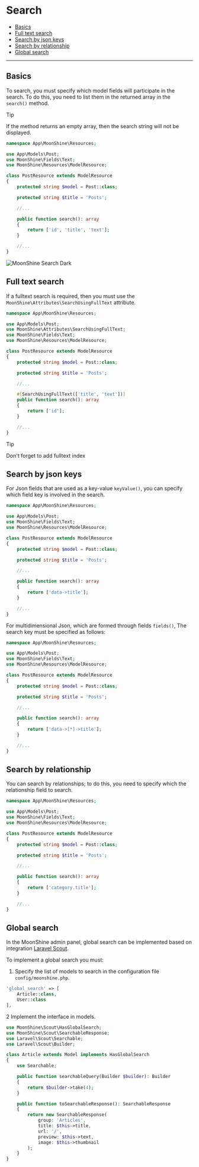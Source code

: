 # Search

  - [Basics](#basics)
  - [Full text search](#fulltext)
  - [Search by json keys](#json)
  - [Search by relationship](#relation)
  - [Global search](#global)

---

<a name="basics"></a>
## Basics

To search, you must specify which model fields will participate in the search. To do this, you need to list them in the returned array in the `search()` method.

> [!TIP] 
> If the method returns an empty array, then the search string will not be displayed.

```php
namespace App\MoonShine\Resources;

use App\Models\Post;
use MoonShine\Fields\Text;
use MoonShine\Resources\ModelResource;

class PostResource extends ModelResource
{
    protected string $model = Post::class;

    protected string $title = 'Posts';

    //...

    public function search(): array
    {
        return ['id', 'title', 'text'];
    }

    //...
}
```

![MoonShine Search Dark](https://raw.githubusercontent.com/moonshine-software/doc/2.x/resources/screenshots/search_dark.png)

<a name="fulltext"></a>
## Full text search

If a fulltext search is required, then you must use the `MoonShine\Attributes\SearchUsingFullText` attribute.

```php
namespace App\MoonShine\Resources;

use App\Models\Post;
use MoonShine\Attributes\SearchUsingFullText;
use MoonShine\Fields\Text;
use MoonShine\Resources\ModelResource;

class PostResource extends ModelResource
{
    protected string $model = Post::class;

    protected string $title = 'Posts';

    //...

    #[SearchUsingFullText(['title', 'text'])]
    public function search(): array
    {
        return ['id'];
    }

    //...
}
```

> [!TIP] 
> Don't forget to add fulltext index

<a name="json"></a>
## Search by json keys

For Json fields that are used as a key-value `keyValue()`, you can specify which field key is involved in the search.

```php
namespace App\MoonShine\Resources;

use App\Models\Post;
use MoonShine\Fields\Text;
use MoonShine\Resources\ModelResource;

class PostResource extends ModelResource
{
    protected string $model = Post::class;

    protected string $title = 'Posts';

    //...

    public function search(): array
    {
        return ['data->title'];
    }

    //...
}
```

For multidimensional Json, which are formed through fields `fields()`, The search key must be specified as follows:

```php
namespace App\MoonShine\Resources;

use App\Models\Post;
use MoonShine\Fields\Text;
use MoonShine\Resources\ModelResource;

class PostResource extends ModelResource
{
    protected string $model = Post::class;

    protected string $title = 'Posts';

    //...

    public function search(): array
    {
        return ['data->[*]->title'];
    }

    //...
}
```

<a name="relation"></a>
## Search by relationship

You can search by relationships; to do this, you need to specify which the relationship field to search.

```php
namespace App\MoonShine\Resources;

use App\Models\Post;
use MoonShine\Fields\Text;
use MoonShine\Resources\ModelResource;

class PostResource extends ModelResource
{
    protected string $model = Post::class;

    protected string $title = 'Posts';

    //...

    public function search(): array
    {
        return ['category.title'];
    }

    //...
}
```

<a name="global"></a>
## Global search

In the MoonShine admin panel, global search can be implemented based on integration
[Laravel Scout](https://laravel.com/docs/scout).

To implement a global search you must:

1. Specify the list of models to search in the configuration file `config/moonshine.php`.

```php
'global_search' => [
    Article::class,
    User::class
],
```

2 Implement the interface in models.

```php
use MoonShine\Scout\HasGlobalSearch;
use MoonShine\Scout\SearchableResponse;
use Laravel\Scout\Searchable;
use Laravel\Scout\Builder;

class Article extends Model implements HasGlobalSearch
{
    use Searchable;

    public function searchableQuery(Builder $builder): Builder
    {
        return $builder->take(4);
    }

    public function toSearchableResponse(): SearchableResponse
    {
        return new SearchableResponse(
            group: 'Articles',
            title: $this->title,
            url: '/',
            preview: $this->text,
            image: $this->thumbnail
        );
    }
}
```

